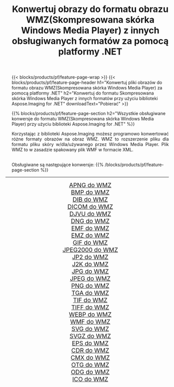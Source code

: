 ﻿---
title: Konwertuj obrazy do formatu obrazu WMZ(Skompresowana skórka Windows Media Player) z innych obsługiwanych formatów za pomocą platformy .NET 
weight: 3920
url: /pl/net/conversion/to/wmz 
lang: pl
langdirlevel: 2
locales: zh-hans,ja,it,ru,de,es,fr,nl,id,lt,pl,pt,vi,tr,ko,zh-hant,ar,hi,th,sv,cs,uk,he
description: Korzystając z biblioteki Aspose.Imaging dla .NET, można łatwo przekonwertować do formatu WMZ(Skompresowana skórka Windows Media Player) z innych obsługiwanych formatów obrazów
---

{{< blocks/products/pf/feature-page-wrap >}}
{{< blocks/products/pf/feature-page-header h1="Konwertuj pliki obrazów do formatu obrazu WMZ(Skompresowana skórka Windows Media Player) za pomocą platformy .NET" h2="Konwertuj do formatu Skompresowana skórka Windows Media Player z innych formatów przy użyciu biblioteki Aspose.Imaging for .NET" downloadText="Pobierać" >}}


{{% blocks/products/pf/feature-page-section  h2="Wszystkie obsługiwane konwersje do formatu WMZ(Skompresowana skórka Windows Media Player) przy użyciu biblioteki Aspose.Imaging for .NET" %}}
<p align=justify>Korzystając z biblioteki Aspose.Imaging możesz programowo konwertować różne formaty obrazów na obraz WMZ. WMZ to rozszerzenie pliku dla formatu pliku skóry w/dla/używanego przez Windows Media Player. Plik WMZ to w zasadzie spakowany plik WMF w formacie XML.</p>
<br/>
Obsługiwane są następujące konwersje:
{{% /blocks/products/pf/feature-page-section %}}
<div class="container-fluid productfamilypage bg-gray">
    <div class="convertypes bg-gray agp-content section">
        <div class="container">
		<hr style="margin-left:-20px;"/>
		<div class="row other-converters" style="gap: 10px;font-size: 19px;text-align:center;">
		    <div class='col-md-2 other-converter remove-lp remove-rp'><a href="/imaging/pl/net/conversion/apng-to-wmz" style="padding:15px;">APNG do WMZ</a></div>
<div class='col-md-2 other-converter remove-lp remove-rp'><a href="/imaging/pl/net/conversion/bmp-to-wmz" style="padding:15px;">BMP do WMZ</a></div>
<div class='col-md-2 other-converter remove-lp remove-rp'><a href="/imaging/pl/net/conversion/dib-to-wmz" style="padding:15px;">DIB do WMZ</a></div>
<div class='col-md-2 other-converter remove-lp remove-rp'><a href="/imaging/pl/net/conversion/dicom-to-wmz" style="padding:15px;">DICOM do WMZ</a></div>
<div class='col-md-2 other-converter remove-lp remove-rp'><a href="/imaging/pl/net/conversion/djvu-to-wmz" style="padding:15px;">DJVU do WMZ</a></div>
<div class='col-md-2 other-converter remove-lp remove-rp'><a href="/imaging/pl/net/conversion/dng-to-wmz" style="padding:15px;">DNG do WMZ</a></div>
<div class='col-md-2 other-converter remove-lp remove-rp'><a href="/imaging/pl/net/conversion/emf-to-wmz" style="padding:15px;">EMF do WMZ</a></div>
<div class='col-md-2 other-converter remove-lp remove-rp'><a href="/imaging/pl/net/conversion/emz-to-wmz" style="padding:15px;">EMZ do WMZ</a></div>
<div class='col-md-2 other-converter remove-lp remove-rp'><a href="/imaging/pl/net/conversion/gif-to-wmz" style="padding:15px;">GIF do WMZ</a></div>
<div class='col-md-2 other-converter remove-lp remove-rp'><a href="/imaging/pl/net/conversion/jpeg2000-to-wmz" style="padding:15px;">JPEG2000 do WMZ</a></div>
<div class='col-md-2 other-converter remove-lp remove-rp'><a href="/imaging/pl/net/conversion/jp2-to-wmz" style="padding:15px;">JP2 do WMZ</a></div>
<div class='col-md-2 other-converter remove-lp remove-rp'><a href="/imaging/pl/net/conversion/j2k-to-wmz" style="padding:15px;">J2K do WMZ</a></div>
<div class='col-md-2 other-converter remove-lp remove-rp'><a href="/imaging/pl/net/conversion/jpg-to-wmz" style="padding:15px;">JPG do WMZ</a></div>
<div class='col-md-2 other-converter remove-lp remove-rp'><a href="/imaging/pl/net/conversion/jpeg-to-wmz" style="padding:15px;">JPEG do WMZ</a></div>
<div class='col-md-2 other-converter remove-lp remove-rp'><a href="/imaging/pl/net/conversion/png-to-wmz" style="padding:15px;">PNG do WMZ</a></div>
<div class='col-md-2 other-converter remove-lp remove-rp'><a href="/imaging/pl/net/conversion/tga-to-wmz" style="padding:15px;">TGA do WMZ</a></div>
<div class='col-md-2 other-converter remove-lp remove-rp'><a href="/imaging/pl/net/conversion/tif-to-wmz" style="padding:15px;">TIF do WMZ</a></div>
<div class='col-md-2 other-converter remove-lp remove-rp'><a href="/imaging/pl/net/conversion/tiff-to-wmz" style="padding:15px;">TIFF do WMZ</a></div>
<div class='col-md-2 other-converter remove-lp remove-rp'><a href="/imaging/pl/net/conversion/webp-to-wmz" style="padding:15px;">WEBP do WMZ</a></div>
<div class='col-md-2 other-converter remove-lp remove-rp'><a href="/imaging/pl/net/conversion/wmf-to-wmz" style="padding:15px;">WMF do WMZ</a></div>
<div class='col-md-2 other-converter remove-lp remove-rp'><a href="/imaging/pl/net/conversion/svg-to-wmz" style="padding:15px;">SVG do WMZ</a></div>
<div class='col-md-2 other-converter remove-lp remove-rp'><a href="/imaging/pl/net/conversion/svgz-to-wmz" style="padding:15px;">SVGZ do WMZ</a></div>
<div class='col-md-2 other-converter remove-lp remove-rp'><a href="/imaging/pl/net/conversion/eps-to-wmz" style="padding:15px;">EPS do WMZ</a></div>
<div class='col-md-2 other-converter remove-lp remove-rp'><a href="/imaging/pl/net/conversion/cdr-to-wmz" style="padding:15px;">CDR do WMZ</a></div>
<div class='col-md-2 other-converter remove-lp remove-rp'><a href="/imaging/pl/net/conversion/cmx-to-wmz" style="padding:15px;">CMX do WMZ</a></div>
<div class='col-md-2 other-converter remove-lp remove-rp'><a href="/imaging/pl/net/conversion/otg-to-wmz" style="padding:15px;">OTG do WMZ</a></div>
<div class='col-md-2 other-converter remove-lp remove-rp'><a href="/imaging/pl/net/conversion/odg-to-wmz" style="padding:15px;">ODG do WMZ</a></div>
<div class='col-md-2 other-converter remove-lp remove-rp'><a href="/imaging/pl/net/conversion/ico-to-wmz" style="padding:15px;">ICO do WMZ</a></div>
                </div>
        </div>
    </div>
</div>
<br/>

